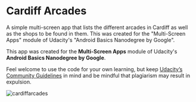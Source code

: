 # Cardiff Arcades
A simple multi-screen app that lists the different arcades in Cardiff as well as the shops to be found in them. This was created for the "Multi-Screen Apps" module of Udacity's "Android Basics Nanodegree by Google".

This app was created for the **Multi-Screen Apps** module of Udacity's **Android Basics Nanodegree by Google**. 

Feel welcome to use the code for your own learning, but keep [Udacity’s Community Guidelines](https://eu.udacity.com/legal/community-guidelines) in mind and be mindful that plagiarism may result in expulsion.

![cardiffarcades](https://user-images.githubusercontent.com/2998162/62643692-709e9f80-b940-11e9-8e0f-77ce84a1ba20.gif)
